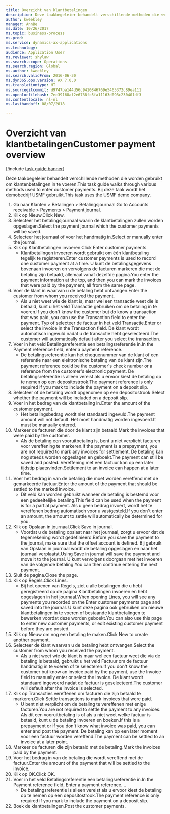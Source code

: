 ```yaml
--- 
title: Overzicht van klantbetalingen
description: Deze taakbegeleier behandelt verschillende methoden die worden gebruikt om klantenbetalingen in te voeren.
author: kweekley
manager: AnnBe
ms.date: 10/26/2017
ms.topic: business-process
ms.prod: 
ms.service: dynamics-ax-applications
ms.technology: 
audience: Application User
ms.reviewer: shylaw
ms.search.scope: Operations
ms.search.region: Global
ms.author: kweekley
ms.search.validFrom: 2016-06-30
ms.dyn365.ops.version: AX 7.0.0
ms.translationtype: HT
ms.sourcegitcommit: d9747ba144d56c9410846769e5465372c89ea111
ms.openlocfilehash: 7ec39168af2e6738fc5fa11163d093c230401df3
ms.contentlocale: nl-nl
ms.lasthandoff: 08/07/2018

---
```

# <a name="customer-payment-overview"></a><span data-ttu-id="95c90-103">Overzicht van klantbetalingen</span><span class="sxs-lookup"><span data-stu-id="95c90-103">Customer payment overview</span></span>

[!include [task guide banner](../../includes/task-guide-banner.md)]

<span data-ttu-id="95c90-104">Deze taakbegeleier behandelt verschillende methoden die worden gebruikt om klantenbetalingen in te voeren.</span><span class="sxs-lookup"><span data-stu-id="95c90-104">This task guide walks through various methods used to enter customer payments.</span></span> <span data-ttu-id="95c90-105">Bij deze taak wordt het demobedrijf USMF gebruikt.</span><span class="sxs-lookup"><span data-stu-id="95c90-105">This task uses the USMF demo company.</span></span>

1. <span data-ttu-id="95c90-106">Ga naar Klanten > Betalingen > Betalingsjournaal.</span><span class="sxs-lookup"><span data-stu-id="95c90-106">Go to Accounts receivable > Payments > Payment journal.</span></span>
2. <span data-ttu-id="95c90-107">Klik op Nieuw.</span><span class="sxs-lookup"><span data-stu-id="95c90-107">Click New.</span></span>
3. <span data-ttu-id="95c90-108">Selecteer het betalingsjournaal waarin de klantbetalingen zullen worden opgeslagen.</span><span class="sxs-lookup"><span data-stu-id="95c90-108">Select the payment journal which the customer payments will be saved.</span></span>
4. <span data-ttu-id="95c90-109">Selecteer het journaal of voer het handmatig in.</span><span class="sxs-lookup"><span data-stu-id="95c90-109">Select or manually enter the journal.</span></span>
5. <span data-ttu-id="95c90-110">Klik op Klantbetalingen invoeren.</span><span class="sxs-lookup"><span data-stu-id="95c90-110">Click Enter customer payments.</span></span>
    * <span data-ttu-id="95c90-111">Klantbetalingen invoeren wordt gebruikt om één klantbetaling tegelijk te registreren.</span><span class="sxs-lookup"><span data-stu-id="95c90-111">Enter customer payments is used to record one customer payment at a time.</span></span> <span data-ttu-id="95c90-112">U kunt de betalingsgegevens bovenaan invoeren en vervolgens de facturen markeren die met de betaling zijn betaald, allemaal vanaf dezelfde pagina.</span><span class="sxs-lookup"><span data-stu-id="95c90-112">You enter the payment information at the top, and then you can mark the invoices that were paid by the payment, all from the same page.</span></span>  
6. <span data-ttu-id="95c90-113">Voer de klant in waarvan u de betaling hebt ontvangen.</span><span class="sxs-lookup"><span data-stu-id="95c90-113">Enter the customer from whom you received the payment.</span></span>
    * <span data-ttu-id="95c90-114">Als u niet weet wie de klant is, maar wel een transactie weet die is betaald, kunt u het veld Transactie gebruiken om de betaling in te voeren.</span><span class="sxs-lookup"><span data-stu-id="95c90-114">If you don't know the customer but do know a transaction that was paid, you can use the Transaction field to enter the payment.</span></span> <span data-ttu-id="95c90-115">Typ of selecteer de factuur in het veld Transactie.</span><span class="sxs-lookup"><span data-stu-id="95c90-115">Enter or select the invoice in the Transaction field.</span></span> <span data-ttu-id="95c90-116">De klant wordt automatisch ingevuld nadat u de transactie hebt geselecteerd.</span><span class="sxs-lookup"><span data-stu-id="95c90-116">The customer will automatically default after you select the transaction.</span></span>  
7. <span data-ttu-id="95c90-117">Voer in het veld Betalingsreferentie een betalingsreferentie in.</span><span class="sxs-lookup"><span data-stu-id="95c90-117">In the Payment reference field, enter a payment reference.</span></span>
    * <span data-ttu-id="95c90-118">De betalingsreferentie kan het chequenummer van de klant of een referentie naar een elektronische betaling van de klant zijn.</span><span class="sxs-lookup"><span data-stu-id="95c90-118">The payment reference could be the customer's check number or a reference from the customer's electronic payment.</span></span> <span data-ttu-id="95c90-119">De betalingsreferentie is alleen vereist als u ervoor kiest de betaling op te nemen op een depositostrook.</span><span class="sxs-lookup"><span data-stu-id="95c90-119">The payment reference is only required if you mark to include the payment on a deposit slip.</span></span>  
8. <span data-ttu-id="95c90-120">Selecteer of de betaling wordt opgenomen op een depositostrook.</span><span class="sxs-lookup"><span data-stu-id="95c90-120">Select whether the payment will be included on a deposit slip.</span></span> 
9. <span data-ttu-id="95c90-121">Voer in het bedrag van de klantbetaling in.</span><span class="sxs-lookup"><span data-stu-id="95c90-121">Enter the amount of the customer payment.</span></span>
    * <span data-ttu-id="95c90-122">Het betalingsbedrag wordt niet standaard ingevuld.</span><span class="sxs-lookup"><span data-stu-id="95c90-122">The payment amount will not default.</span></span> <span data-ttu-id="95c90-123">Het moet handmatig worden ingevoerd.</span><span class="sxs-lookup"><span data-stu-id="95c90-123">It must be manually entered.</span></span>  
10. <span data-ttu-id="95c90-124">Markeer de facturen die door de klant zijn betaald.</span><span class="sxs-lookup"><span data-stu-id="95c90-124">Mark the invoices that were paid by the customer.</span></span>
    * <span data-ttu-id="95c90-125">Als de betaling een vooruitbetaling is, bent u niet verplicht facturen voor vereffening te markeren.</span><span class="sxs-lookup"><span data-stu-id="95c90-125">If the payment is a prepayment, you are not required to mark any invoices for settlement.</span></span> <span data-ttu-id="95c90-126">De betaling kan nog steeds worden opgeslagen en geboekt.</span><span class="sxs-lookup"><span data-stu-id="95c90-126">The payment can still be saved and posted.</span></span> <span data-ttu-id="95c90-127">Vereffening met een factuur kan op een later tijdstip plaatsvinden.</span><span class="sxs-lookup"><span data-stu-id="95c90-127">Settlement to an invoice can happen at a later time.</span></span>  
11. <span data-ttu-id="95c90-128">Voer het bedrag in van de betaling die moet worden vereffend met de gemarkeerde factuur.</span><span class="sxs-lookup"><span data-stu-id="95c90-128">Enter the amount of the payment that should be settled to the marked invoice.</span></span> 
    * <span data-ttu-id="95c90-129">Dit veld kan worden gebruikt wanneer de betaling is bestemd voor een gedeeltelijke betaling.</span><span class="sxs-lookup"><span data-stu-id="95c90-129">This field can be used when the payment is for a partial payment.</span></span> <span data-ttu-id="95c90-130">Als u geen bedrag invoert, wordt het te vereffenen bedrag automatisch voor u vastgesteld.</span><span class="sxs-lookup"><span data-stu-id="95c90-130">If you don't enter an amount, the amount to settle will automatically be determined for you.</span></span>  
12. <span data-ttu-id="95c90-131">Klik op Opslaan in journaal.</span><span class="sxs-lookup"><span data-stu-id="95c90-131">Click Save in journal.</span></span>
    * <span data-ttu-id="95c90-132">Voordat u de betaling opslaat naar het journaal, zorgt u ervoor dat de tegenrekening wordt gedefinieerd.</span><span class="sxs-lookup"><span data-stu-id="95c90-132">Before you save the payment to the journal, make sure that the offset account is defined.</span></span> <span data-ttu-id="95c90-133">Bij gebruik van Opslaan in journaal wordt de betaling opgeslagen en naar het journaal verplaatst.</span><span class="sxs-lookup"><span data-stu-id="95c90-133">Using Save in journal will save the payment and move it to the journal.</span></span> <span data-ttu-id="95c90-134">U kunt vervolgens doorgaan met het invoeren van de volgende betaling.</span><span class="sxs-lookup"><span data-stu-id="95c90-134">You can then continue entering the next payment.</span></span>  
13. <span data-ttu-id="95c90-135">Sluit de pagina.</span><span class="sxs-lookup"><span data-stu-id="95c90-135">Close the page.</span></span>
14. <span data-ttu-id="95c90-136">Klik op Regels.</span><span class="sxs-lookup"><span data-stu-id="95c90-136">Click Lines.</span></span>
    * <span data-ttu-id="95c90-137">Bij het openen van Regels, ziet u alle betalingen die u hebt geregistreerd op de pagina Klantbetalingen invoeren en hebt opgeslagen in het journaal.</span><span class="sxs-lookup"><span data-stu-id="95c90-137">When opening Lines, you will see any payments you recorded on the Enter customer payments page and saved into the journal.</span></span> <span data-ttu-id="95c90-138">U kunt deze pagina ook gebruiken om nieuwe klantbetalingen in te voeren of bestaande klantbetalingen te bewerken voordat deze worden geboekt.</span><span class="sxs-lookup"><span data-stu-id="95c90-138">You can also use this page to enter new customer payments, or edit existing customer payment before they are posted.</span></span>  
15. <span data-ttu-id="95c90-139">Klik op Nieuw om nog een betaling te maken.</span><span class="sxs-lookup"><span data-stu-id="95c90-139">Click New to create another payment.</span></span> 
16. <span data-ttu-id="95c90-140">Selecteer de klant waarvan u de betaling hebt ontvangen.</span><span class="sxs-lookup"><span data-stu-id="95c90-140">Select the customer from whom you received the payment.</span></span>
    * <span data-ttu-id="95c90-141">Als u niet weet wie de klant is maar wel een factuur weet die via de betaling is betaald, gebruikt u het veld Factuur om de factuur handmatig in te voeren of te selecteren.</span><span class="sxs-lookup"><span data-stu-id="95c90-141">If you don't know the customer but know an invoice paid by the payment, use the Invoice field to manually enter or select the invoice.</span></span> <span data-ttu-id="95c90-142">De klant wordt standaard ingevoerd nadat de factuur is geselecteerd.</span><span class="sxs-lookup"><span data-stu-id="95c90-142">The customer will default after the invoice is selected.</span></span>  
17. <span data-ttu-id="95c90-143">Klik op Transacties vereffenen om facturen die zijn betaald te markeren.</span><span class="sxs-lookup"><span data-stu-id="95c90-143">Click Settle transactions to mark invoices that were paid.</span></span>
    * <span data-ttu-id="95c90-144">U bent niet verplicht om de betaling te vereffenen met enige facturen.</span><span class="sxs-lookup"><span data-stu-id="95c90-144">You are not required to settle the payment to any invoices.</span></span> <span data-ttu-id="95c90-145">Als dit een vooruitbetaling is of als u niet weet welke factuur is betaald, kunt u de betaling invoeren en boeken.</span><span class="sxs-lookup"><span data-stu-id="95c90-145">If this is a prepayment or if you don't know what invoice was paid, you can enter and post the payment.</span></span> <span data-ttu-id="95c90-146">De betaling kan op een later moment voor een factuur worden vereffend.</span><span class="sxs-lookup"><span data-stu-id="95c90-146">The payment can be settled to an invoice at a later point.</span></span>  
18. <span data-ttu-id="95c90-147">Markeer de facturen die zijn betaald met de betaling.</span><span class="sxs-lookup"><span data-stu-id="95c90-147">Mark the invoices paid by the payment.</span></span> 
19. <span data-ttu-id="95c90-148">Voer het bedrag in van de betaling die wordt vereffend met de factuur.</span><span class="sxs-lookup"><span data-stu-id="95c90-148">Enter the amount of the payment that will be settled to the invoice.</span></span>
20. <span data-ttu-id="95c90-149">Klik op OK.</span><span class="sxs-lookup"><span data-stu-id="95c90-149">Click OK.</span></span>
21. <span data-ttu-id="95c90-150">Voer in het veld Betalingsreferentie een betalingsreferentie in.</span><span class="sxs-lookup"><span data-stu-id="95c90-150">In the Payment reference field, Enter a payment reference.</span></span> <span data-ttu-id="95c90-151">.</span><span class="sxs-lookup"><span data-stu-id="95c90-151">.</span></span>
    * <span data-ttu-id="95c90-152">De betalingsreferentie is alleen vereist als u ervoor kiest de betaling op te nemen op een depositostrook.</span><span class="sxs-lookup"><span data-stu-id="95c90-152">The payment reference is only required if you mark to include the payment on a deposit slip.</span></span>  
22. <span data-ttu-id="95c90-153">Boek de klantbetalingen.</span><span class="sxs-lookup"><span data-stu-id="95c90-153">Post the customer payments.</span></span> 


